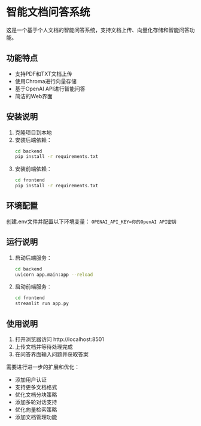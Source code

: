 # 智能文档问答系统

这是一个基于个人文档的智能问答系统，支持文档上传、向量化存储和智能问答功能。

## 功能特点

- 支持PDF和TXT文档上传
- 使用Chroma进行向量存储
- 基于OpenAI API进行智能问答
- 简洁的Web界面

## 安装说明

1. 克隆项目到本地
2. 安装后端依赖：
   ```bash
   cd backend
   pip install -r requirements.txt
   ```
3. 安装前端依赖：
   ```bash
   cd frontend
   pip install -r requirements.txt
   ```

## 环境配置

创建.env文件并配置以下环境变量： 
`OPENAI_API_KEY=你的OpenAI API密钥`

## 运行说明

1. 启动后端服务：
   ```bash
   cd backend
   uvicorn app.main:app --reload
   ```

2. 启动前端服务：
   ```bash
   cd frontend
   streamlit run app.py
   ```

## 使用说明

1. 打开浏览器访问 http://localhost:8501
2. 上传文档并等待处理完成
3. 在问答界面输入问题并获取答案

需要进行进一步的扩展和优化：
- 添加用户认证
- 支持更多文档格式
- 优化文档分块策略
- 添加多轮对话支持
- 优化向量检索策略
- 添加文档管理功能

